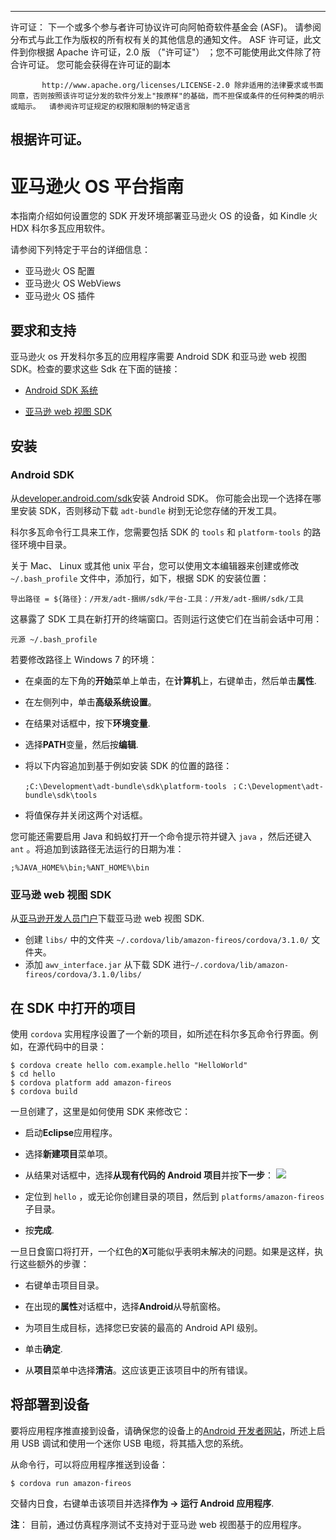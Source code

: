---

许可证： 下一个或多个参与者许可协议许可向阿帕奇软件基金会 (ASF)。 请参阅分布式与此工作为版权的所有权有关的其他信息的通知文件。 ASF 许可证，此文件到你根据 Apache 许可证，2.0 版 （"许可证"） ；您不可能使用此文件除了符合许可证。 您可能会获得在许可证的副本

           http://www.apache.org/licenses/LICENSE-2.0 除非适用的法律要求或书面同意，否则按照该许可证分发的软件分发上"按原样"的基础，而不担保或条件的任何种类的明示或暗示。  请参阅许可证规定的权限和限制的特定语言
    

## 根据许可证。

# 亚马逊火 OS 平台指南

本指南介绍如何设置您的 SDK 开发环境部署亚马逊火 OS 的设备，如 Kindle 火 HDX 科尔多瓦应用软件。

请参阅下列特定于平台的详细信息：

*   亚马逊火 OS 配置
*   亚马逊火 OS WebViews
*   亚马逊火 OS 插件

## 要求和支持

亚马逊火 os 开发科尔多瓦的应用程序需要 Android SDK 和亚马逊 web 视图 SDK。检查的要求这些 Sdk 在下面的链接：

*   [Android SDK 系统][1]

*   [亚马逊 web 视图 SDK][2]

 [1]: http://developer.android.com/sdk/
 [2]: https://developer.amazon.com/sdk/fire/IntegratingAWV.html#installawv

## 安装

### Android SDK

从[developer.android.com/sdk][1]安装 Android SDK。 你可能会出现一个选择在哪里安装 SDK，否则移动下载 `adt-bundle` 树到无论您存储的开发工具。

科尔多瓦命令行工具来工作，您需要包括 SDK 的 `tools` 和 `platform-tools` 的路径环境中目录。

关于 Mac、 Linux 或其他 unix 平台，您可以使用文本编辑器来创建或修改 `~/.bash_profile` 文件中，添加行，如下，根据 SDK 的安装位置：

    导出路径 = ${路径}：/开发/adt-捆绑/sdk/平台-工具：/开发/adt-捆绑/sdk/工具
    

这暴露了 SDK 工具在新打开的终端窗口。否则运行这使它们在当前会话中可用：

    元源 ~/.bash_profile
    

若要修改路径上 Windows 7 的环境：

*   在桌面的左下角的**开始**菜单上单击，在**计算机**上，右键单击，然后单击**属性**.

*   在左侧列中，单击**高级系统设置**。

*   在结果对话框中，按下**环境变量**.

*   选择**PATH**变量，然后按**编辑**.

*   将以下内容追加到基于例如安装 SDK 的位置的路径：
    
        ;C:\Development\adt-bundle\sdk\platform-tools ；C:\Development\adt-bundle\sdk\tools
        

*   将值保存并关闭这两个对话框。

您可能还需要启用 Java 和蚂蚁打开一个命令提示符并键入 `java` ，然后还键入 `ant` 。将追加到该路径无法运行的日期为准：

    ;%JAVA_HOME%\bin;%ANT_HOME%\bin
    

### 亚马逊 web 视图 SDK

从[亚马逊开发人员门户][2]下载亚马逊 web 视图 SDK.

*   创建 `libs/` 中的文件夹 `~/.cordova/lib/amazon-fireos/cordova/3.1.0/` 文件夹。
*   添加 `awv_interface.jar` 从下载 SDK 进行`~/.cordova/lib/amazon-fireos/cordova/3.1.0/libs/`

## 在 SDK 中打开的项目

使用 `cordova` 实用程序设置了一个新的项目，如所述在科尔多瓦命令行界面。例如，在源代码中的目录：

    $ cordova create hello com.example.hello "HelloWorld"
    $ cd hello
    $ cordova platform add amazon-fireos
    $ cordova build
    

一旦创建了，这里是如何使用 SDK 来修改它：

*   启动**Eclipse**应用程序。

*   选择**新建项目**菜单项。

*   从结果对话框中，选择**从现有代码的 Android 项目**并按**下一步**： ![][3]

*   定位到 `hello` ，或无论你创建目录的项目，然后到 `platforms/amazon-fireos` 子目录。

*   按**完成**.

 [3]: img/guide/platforms//eclipse_new_project.png

一旦日食窗口将打开，一个红色的**X**可能似乎表明未解决的问题。如果是这样，执行这些额外的步骤：

*   右键单击项目目录。

*   在出现的**属性**对话框中，选择**Android**从导航窗格。

*   为项目生成目标，选择您已安装的最高的 Android API 级别。

*   单击**确定**.

*   从**项目**菜单中选择**清洁**。这应该更正该项目中的所有错误。

## 将部署到设备

要将应用程序推直接到设备，请确保您的设备上的[Android 开发者网站][4]，所述上启用 USB 调试和使用一个迷你 USB 电缆，将其插入您的系统。

 [4]: http://developer.android.com/tools/device.html

从命令行，可以将应用程序推送到设备：

    $ cordova run amazon-fireos
    

交替内日食，右键单击该项目并选择**作为 → 运行 Android 应用程序**.

**注**： 目前，通过仿真程序测试不支持对于亚马逊 web 视图基于的应用程序。